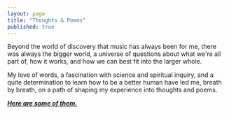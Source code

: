 ```yaml
---
layout: page
title: "Thoughts & Poems"
published: true
---
```


Beyond the world of discovery that music has always been for me, there was always the bigger world, a universe of questions about what we're all part of, how it works, and how we can best fit into the larger whole. 

My love of words, a fascination with science and spiritual inquiry, and a quite determination to learn how to be a better human have led me, breath by breath, on a path of shaping my experience into thoughts and poems.

***[Here are some of them.]({{site.baseurl}}/blog.html)***